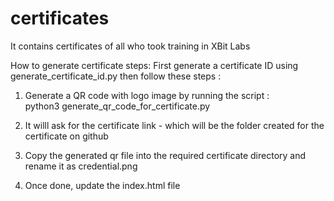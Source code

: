 # certificates
It contains certificates of all who took training in XBit Labs 

How to generate certificate 
steps:
First generate a certificate ID using generate_certificate_id.py then follow these steps :

1. Generate a QR code with logo image by running the script : <br>
python3 generate_qr_code_for_certificate.py

2. It willl ask for the certificate link - which will be the folder created for the certificate on github
3. Copy the generated qr file into the required certificate directory and rename it as credential.png
4. Once done, update the index.html file 
